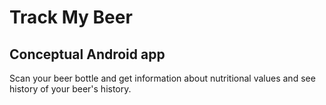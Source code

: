 # Track My Beer

## Conceptual Android app 

Scan your beer bottle and get information about nutritional values and see history of your beer's history. 